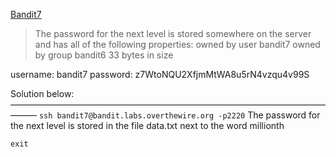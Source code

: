 [Bandit7](https://overthewire.org/wargames/bandit/bandit7.html)

> The password for the next level is stored somewhere on the server and has all of the following properties:
    owned by user bandit7
    owned by group bandit6
    33 bytes in size


username: bandit7
password: z7WtoNQU2XfjmMtWA8u5rN4vzqu4v99S

Solution below:
———————————————————————————————————————
`ssh bandit7@bandit.labs.overthewire.org -p2220`
The password for the next level is stored in the file data.txt next to the word millionth

`exit`